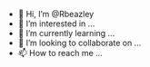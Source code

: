 - 👋 Hi, I’m @Rbeazley
- 👀 I’m interested in ...
- 🌱 I’m currently learning ...
- 💞️ I’m looking to collaborate on ...
- 📫 How to reach me ...

<!---
Rbeazley/Rbeazley is a ✨ special ✨ repository because its `README.md` (this file) appears on your GitHub profile.
You can click the Preview link to take a look at your changes.
--->
